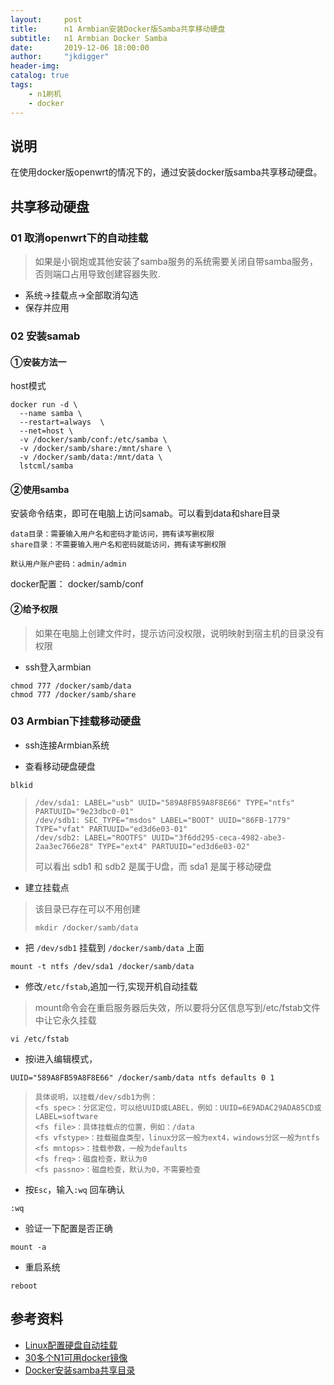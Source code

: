 ```yaml
---
layout:     post
title:      n1 Armbian安装Docker版Samba共享移动硬盘
subtitle:   n1 Armbian Docker Samba
date:       2019-12-06 18:00:00
author:     "jkdigger"
header-img: 
catalog: true
tags:
    - n1刷机
    - docker
---
```


## 说明

在使用docker版openwrt的情况下的，通过安装docker版samba共享移动硬盘。

## 共享移动硬盘

### 01 取消openwrt下的自动挂载

> 如果是小钢炮或其他安装了samba服务的系统需要关闭自带samba服务，否则端口占用导致创建容器失败.

- 系统→挂载点→全部取消勾选
- 保存并应用

### 02 安装samab

#### ①安装方法一

host模式

```
docker run -d \
  --name samba \
  --restart=always  \
  --net=host \
  -v /docker/samb/conf:/etc/samba \
  -v /docker/samb/share:/mnt/share \
  -v /docker/samb/data:/mnt/data \
  lstcml/samba
```

#### ②使用samba

安装命令结束，即可在电脑上访问samab。可以看到data和share目录

```
data目录：需要输入用户名和密码才能访问，拥有读写删权限
share目录：不需要输入用户名和密码就能访问，拥有读写删权限
```

```
默认用户账户密码：admin/admin
```

docker配置： docker/samb/conf

#### ②给予权限

>  如果在电脑上创建文件时，提示访问没权限，说明映射到宿主机的目录没有权限

- ssh登入armbian

```
chmod 777 /docker/samb/data
chmod 777 /docker/samb/share
```

### 03 Armbian下挂载移动硬盘

- ssh连接Armbian系统

- 查看移动硬盘硬盘

```
blkid
```

>  ```
>  /dev/sda1: LABEL="usb" UUID="589A8FB59A8F8E66" TYPE="ntfs" PARTUUID="9e23dbc0-01"
>  /dev/sdb1: SEC_TYPE="msdos" LABEL="BOOT" UUID="86FB-1779" TYPE="vfat" PARTUUID="ed3d6e03-01"
>  /dev/sdb2: LABEL="ROOTFS" UUID="3f6dd295-ceca-4982-abe3-2aa3ec766e28" TYPE="ext4" PARTUUID="ed3d6e03-02"
>  ```
>
>  可以看出 sdb1 和 sdb2 是属于U盘，而 sda1 是属于移动硬盘 

- 建立挂载点

> 该目录已存在可以不用创建
>
> ```
> mkdir /docker/samb/data
> ```

- 把 `/dev/sdb1` 挂载到 `/docker/samb/data` 上面 

```
mount -t ntfs /dev/sda1 /docker/samb/data
```

- 修改`/etc/fstab`,追加一行,实现开机自动挂载

> mount命令会在重启服务器后失效，所以要将分区信息写到/etc/fstab文件中让它永久挂载

```
vi /etc/fstab
```

- 按i进入编辑模式，

```
UUID="589A8FB59A8F8E66" /docker/samb/data ntfs defaults 0 1
```

>  ```
>  具体说明，以挂载/dev/sdb1为例：
>  <fs spec>：分区定位，可以给UUID或LABEL，例如：UUID=6E9ADAC29ADA85CD或LABEL=software
>  <fs file>：具体挂载点的位置，例如：/data
>  <fs vfstype>：挂载磁盘类型，linux分区一般为ext4，windows分区一般为ntfs
>  <fs mntops>：挂载参数，一般为defaults
>  <fs freq>：磁盘检查，默认为0
>  <fs passno>：磁盘检查，默认为0，不需要检查
>  ```

- 按`Esc`，输入`:wq` 回车确认

```
:wq
```

- 验证一下配置是否正确

```
mount -a
```

- 重启系统

```
reboot
```

## 参考资料

- [Linux配置硬盘自动挂载](https://www.jianshu.com/p/336758411dbf)
- [ 30多个N1可用docker镜像](https://www.right.com.cn/forum/thread-911375-1-1.html)
- [Docker安装samba共享目录](https://dylanyang.top/post/2019/05/22/docker%E5%AE%89%E8%A3%85samba%E5%85%B1%E4%BA%AB%E7%9B%AE%E5%BD%95/)

